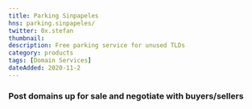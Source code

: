 ```yaml
---
title: Parking Sinpapeles
hns: parking.sinpapeles/
twitter: 0x.stefan
thumbnail: 
description: Free parking service for unused TLDs
category: products
tags: [Domain Services]
dateAdded: 2020-11-2
---
```

<h3> Post domains up for sale and negotiate with buyers/sellers </h3>
